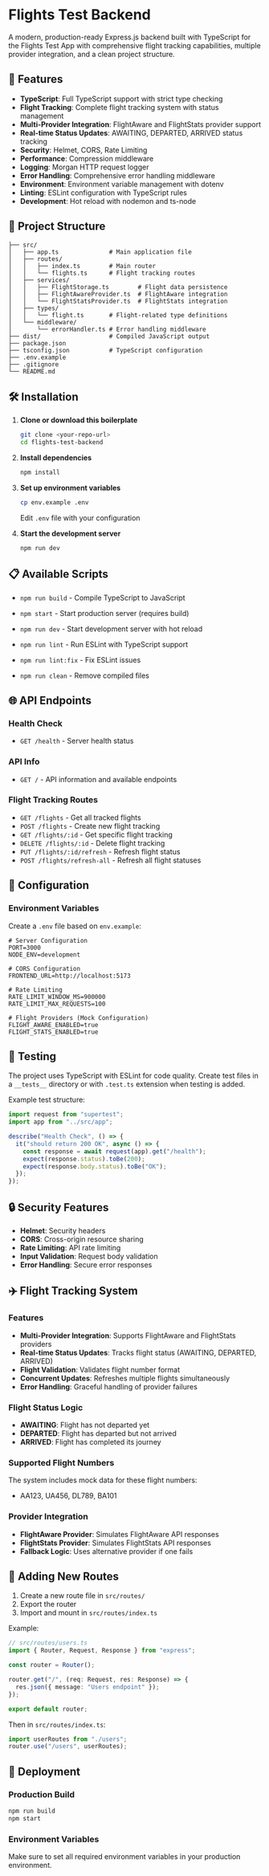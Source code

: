 # Flights Test Backend

A modern, production-ready Express.js backend built with TypeScript for the Flights Test App with comprehensive flight tracking capabilities, multiple provider integration, and a clean project structure.

## 🚀 Features

- **TypeScript**: Full TypeScript support with strict type checking
- **Flight Tracking**: Complete flight tracking system with status management
- **Multi-Provider Integration**: FlightAware and FlightStats provider support
- **Real-time Status Updates**: AWAITING, DEPARTED, ARRIVED status tracking
- **Security**: Helmet, CORS, Rate Limiting
- **Performance**: Compression middleware
- **Logging**: Morgan HTTP request logger
- **Error Handling**: Comprehensive error handling middleware
- **Environment**: Environment variable management with dotenv
- **Linting**: ESLint configuration with TypeScript rules
- **Development**: Hot reload with nodemon and ts-node

## 📁 Project Structure

```
├── src/
│   ├── app.ts              # Main application file
│   ├── routes/
│   │   ├── index.ts        # Main router
│   │   └── flights.ts      # Flight tracking routes
│   ├── services/
│   │   ├── FlightStorage.ts        # Flight data persistence
│   │   ├── FlightAwareProvider.ts  # FlightAware integration
│   │   └── FlightStatsProvider.ts  # FlightStats integration
│   ├── types/
│   │   └── flight.ts       # Flight-related type definitions
│   └── middleware/
│       └── errorHandler.ts # Error handling middleware
├── dist/                   # Compiled JavaScript output
├── package.json
├── tsconfig.json           # TypeScript configuration
├── .env.example
├── .gitignore
└── README.md
```

## 🛠️ Installation

1. **Clone or download this boilerplate**

   ```bash
   git clone <your-repo-url>
   cd flights-test-backend
   ```

2. **Install dependencies**

   ```bash
   npm install
   ```

3. **Set up environment variables**

   ```bash
   cp env.example .env
   ```

   Edit `.env` file with your configuration

4. **Start the development server**
   ```bash
   npm run dev
   ```

## 📋 Available Scripts

- `npm run build` - Compile TypeScript to JavaScript
- `npm start` - Start production server (requires build)
- `npm run dev` - Start development server with hot reload

- `npm run lint` - Run ESLint with TypeScript support
- `npm run lint:fix` - Fix ESLint issues
- `npm run clean` - Remove compiled files

## 🌐 API Endpoints

### Health Check

- `GET /health` - Server health status

### API Info

- `GET /` - API information and available endpoints

### Flight Tracking Routes

- `GET /flights` - Get all tracked flights
- `POST /flights` - Create new flight tracking
- `GET /flights/:id` - Get specific flight tracking
- `DELETE /flights/:id` - Delete flight tracking
- `PUT /flights/:id/refresh` - Refresh flight status
- `POST /flights/refresh-all` - Refresh all flight statuses

## 🔧 Configuration

### Environment Variables

Create a `.env` file based on `env.example`:

```env
# Server Configuration
PORT=3000
NODE_ENV=development

# CORS Configuration
FRONTEND_URL=http://localhost:5173

# Rate Limiting
RATE_LIMIT_WINDOW_MS=900000
RATE_LIMIT_MAX_REQUESTS=100

# Flight Providers (Mock Configuration)
FLIGHT_AWARE_ENABLED=true
FLIGHT_STATS_ENABLED=true
```

## 🧪 Testing

The project uses TypeScript with ESLint for code quality. Create test files in a `__tests__` directory or with `.test.ts` extension when testing is added.

Example test structure:

```typescript
import request from "supertest";
import app from "../src/app";

describe("Health Check", () => {
  it("should return 200 OK", async () => {
    const response = await request(app).get("/health");
    expect(response.status).toBe(200);
    expect(response.body.status).toBe("OK");
  });
});
```

## 🔒 Security Features

- **Helmet**: Security headers
- **CORS**: Cross-origin resource sharing
- **Rate Limiting**: API rate limiting
- **Input Validation**: Request body validation
- **Error Handling**: Secure error responses

## ✈️ Flight Tracking System

### Features

- **Multi-Provider Integration**: Supports FlightAware and FlightStats providers
- **Real-time Status Updates**: Tracks flight status (AWAITING, DEPARTED, ARRIVED)
- **Flight Validation**: Validates flight number format
- **Concurrent Updates**: Refreshes multiple flights simultaneously
- **Error Handling**: Graceful handling of provider failures

### Flight Status Logic

- **AWAITING**: Flight has not departed yet
- **DEPARTED**: Flight has departed but not arrived
- **ARRIVED**: Flight has completed its journey

### Supported Flight Numbers

The system includes mock data for these flight numbers:

- AA123, UA456, DL789, BA101

### Provider Integration

- **FlightAware Provider**: Simulates FlightAware API responses
- **FlightStats Provider**: Simulates FlightStats API responses
- **Fallback Logic**: Uses alternative provider if one fails

## 📝 Adding New Routes

1. Create a new route file in `src/routes/`
2. Export the router
3. Import and mount in `src/routes/index.ts`

Example:

```typescript
// src/routes/users.ts
import { Router, Request, Response } from "express";

const router = Router();

router.get("/", (req: Request, res: Response) => {
  res.json({ message: "Users endpoint" });
});

export default router;
```

Then in `src/routes/index.ts`:

```typescript
import userRoutes from "./users";
router.use("/users", userRoutes);
```

## 🚀 Deployment

### Production Build

```bash
npm run build
npm start
```

### Environment Variables

Make sure to set all required environment variables in your production environment.
